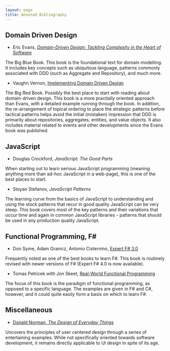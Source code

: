 ```yaml
---
layout: page
title: Annoted Bibliography
---
```


Domain Driven Design
--------------------
* Eric Evans, [_Domain-Driven Design: Tackling Complexity in the Heart of Software_](http://www.amazon.com/Domain-Driven-Design-Tackling-Complexity-Software/dp/0321125215/)  

The Big Blue Book. This book is the foundational text for domain modelling. It includes key concepts such as ubiquitous language, patterns commonly associated with DDD (such as Aggregate and Repository), and much more.

* Vaughn Vernon, [Implementing Domain Driven Design](http://www.amazon.com/Implementing-Domain-Driven-Design-Vaughn-Vernon/dp/0321834577)

The Big Red Book. Possibly the best place to start with reading about domain-driven design. This book is a more practially oriented approach than Evans, with a detailed example running through the book. In addition, the re-arrangement of topical ordering to place the strategic patterns before tactical patterns helps avoid the initial (mistaken) impression that DDD is primarily about repositories, aggregates, entities, and value objects. It also includes material related to events and other developments since the Evans book was published.

JavaScript
----------
* Douglas Crockford, _JavaScript: The Good Parts_

When starting out to learn serious JavaScript programming (meaning anything more than ad-hoc JavaScript in a web-page), this is one of the best places to start.

* Stoyan Stefanov, _JavaScript Patterns_

The learning curve from the basics of JavaScript to understanding and using the stock patterns that recur in good quality JavaScript can be very steep. This book covers most of the key patterns and their variations that occur time and again in common JavaScript libraries - patterns that should be used in any production quality JavaScript.

Functional Programming, F#
--------------------------
* Don Syme, Adam Granicz, Antonio Cisternino, [Expert F# 3.0](http://www.apress.com/9781430246503)

Frequently noted as one of the best books to learn F#. This book is routinely revised with newer versions of F# (Expert F# 4.0 is now available).

* Tomas Petricek with Jon Skeet, [Real-World Functional Programming](https://www.manning.com/books/real-world-functional-programming)

The focus of this book is the paradigm of functional programming, as opposed to a specific language. The examples are given in F# and C#, however, and it could quite easily form a basis on which to learn F#.

Miscellaneous
-------------
* [Donald Norman, _The Design of Everyday Things_][DET]

Uncovers the principles of user centered design through a series of entertaining examples. While not specifically oriented towards software development, it remains directly applicable to UI design in spite of its age.

[DET]: http://www.amazon.com/Design-Everyday-Things-Donald-Norman/dp/0465067107
